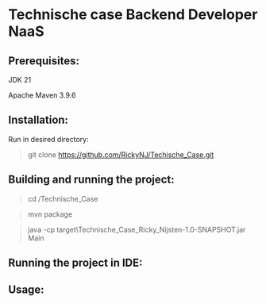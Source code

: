 # Technische case Backend Developer NaaS

## Prerequisites:
JDK 21

Apache Maven 3.9.6

## Installation:

Run in desired directory:

> git clone https://github.com/RickyNJ/Techische_Case.git

## Building and running the project: 

> cd /Technische_Case

> mvn package 

> java -cp target\Technische_Case_Ricky_Nijsten-1.0-SNAPSHOT.jar Main
 

## Running the project in IDE:


## Usage:
